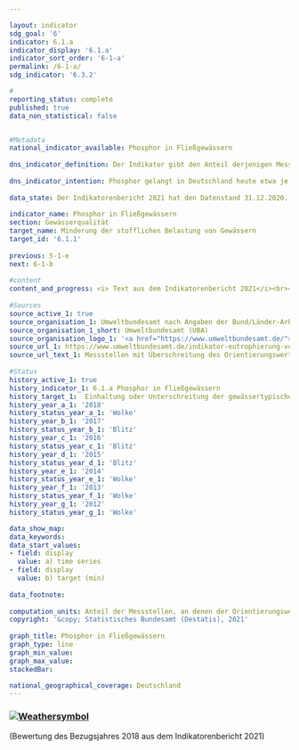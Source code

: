 ```yaml
---

layout: indicator    
sdg_goal: '6'    
indicator: 6.1.a    
indicator_display: '6.1.a'    
indicator_sort_order: '6-1-a'    
permalink: /6-1-a/    
sdg_indicator: '6.3.2'    

#    
reporting_status: complete    
published: true    
data_non_statistical: false    


#Metadata    
national_indicator_available: Phosphor in Fließgewässern    
    
dns_indicator_definition: Der Indikator gibt den Anteil derjenigen Messstellen an, an denen die gewässertypischen Orientierungswerte des guten ökologischen Zustands für Phosphor in Fließgewässern eingehalten werden.    
    
dns_indicator_intention: Phosphor gelangt in Deutschland heute etwa je zur Hälfte aus der Landwirtschaft und aus Städten (kommunale Kläranlagen und Regenwasserabläufe) in die Fließgewässer. Es ist neben der Belastung durch Nitrat einer der Gründe, warum es in Flüssen, Seen und Meeren zu einer Überversorgung mit Nährstoffen (Eutrophierung) kommt. Folgen davon sind Algenwachstum, Sauerstoffarmut bis hin zum Fischsterben oder zum Aufkommen giftiger Blaualgen. Daher wurde als Ziel für das Jahr 2030 festgelegt, dass die gewässertypischen Orientierungswerte, die in der Oberflächengewässerverordnung angegeben sind, an allen Messstellen eingehalten oder unterschritten werden.    
    
data_state: Der Indikatorenbericht 2021 hat den Datenstand 31.12.2020. Die Daten auf der DNS-Online Plattform werden regelmäßig aktualisiert, sodass online aktuellere Daten verfügbar sein können als im Indikatorenbericht 2021 veröffentlicht.    
    
indicator_name: Phosphor in Fließgewässern    
section: Gewässerqualität    
target_name: Minderung der stofflichen Belastung von Gewässern    
target_id: '6.1.1'    
    
previous: 5-1-e    
next: 6-1-b    
    
#content    
content_and_progress: <i> Text aus dem Indikatorenbericht 2021</i><br><br>Die Phosphorbelastung der Flüsse wird von den Bundesländern im Rahmen der Überwachung zur EG-Wasserrahmenrichtlinie gemessen. Für den Indikator werden die Daten des Überblicksmessnetzes genutzt, das aus etwa 250 Messstellen besteht. Die Messstellen wurden meist in den Hauptströmen der großen Flüsse und an Einmündungen bedeutender Nebengewässer eingerichtet. Die Zusammenstellung der Daten erfolgt durch das Umweltbundesamt nach Angaben der Bund/Länder-Arbeitsgemeinschaft Wasser (LAWA).<br><br>In den Indikator geht ein, ob der Orientierungswert an einer gegebenen Messstelle im Jahresmittel eingehalten oder unterschritten wurde, jedoch nicht wie weit das Ziel bei einer Überschreitung verfehlt wurde. Die Angaben zu den einzelnen Messstellen werden zusammengefasst dargestellt. Entsprechend hängt der Wert des Indikators von der Anzahl und der Repräsentativität der Verteilung der Messstellen ab. Seen und andere Stillgewässer sind durch den Indikator nicht abgedeckt.<br><br>Da die Gewässertypen unterschiedlich empfindlich auf Nährstoffe wie Phosphor reagieren, variiert der exakte Orientierungswert. Der überwiegende Teil der Fließgewässer hat den Orientierungswert 0,1 Milligramm Phosphor pro Liter. Bei organisch geprägten Flüssen beträgt der Orientierungswert 0,15 Milligramm pro Liter, bei Marschgewässern 0,3 Milligramm pro Liter und bei tidebeeinflussten Übergangsgewässern 0,045 Milligramm pro Liter.<br><br>Die Indikatoren zu Phosphor- und Nitratgehalt ([6.1.a](https://sustainabledevelopment-deutschland.github.io/6-1-a/) und [6.1.b](https://sustainabledevelopment-deutschland.github.io/6-1-b/)) decken zwei wesentliche Aspekte der Gewässerqualität ab. Daneben gibt es jedoch noch weitere Komponenten, wie zum Beispiel die Ausstattung der Gewässer mit naturnahen Lebensräumen und die Belastung mit Schadstoffen (wie Pflanzenschutzmittel, Metalle, Arzneimittel), die ebenfalls für die Gewässerqualität relevant sind. Phosphor gelangt im Regelfall durch den Eintrag von Phosphaten in Gewässer.<br><br>Im Jahr 2018 lag der Jahresmittelwert bei 44&nbsp;% der Messstellen an Flüssen unter dem Orientierungswert. 50&nbsp;% der Messstellen wiesen mittlere Konzentrationen, das heißt bis zum Doppelten des Orientierungswertes auf und rund 4&nbsp;% der Messstellen lagen im Bereich bis zum Vierfachen dieses Wertes (nicht in der Grafik dargestellt). Die übrigen 2&nbsp;% wiesen noch höhere Konzentrationen auf.<br><br>Im Zeitverlauf hat sich der Anteil der Messstellen, die den Orientierungswert einhalten, kontinuierlich erhöht und seit 1990 mehr als verdoppelt. Der Prozentsatz der Messstellen mit Konzentrationen bis zum Doppelten des Orientierungswertes hat sich jedoch im gleichen Zeitraum fast verdreifacht. Im Gegenzug verzeichnete der Anteil von Messstellen mit noch höheren Werten seit Anfang der 1990er Jahre einen deutlichen Rückgang. Insbesondere die Einführung phosphatfreier Waschmittel und die Einführung von Grenzwerten für die Einleitung von geklärtem Abwasser haben die Belastung deutlich verringert.<br><br>Betrachtet man den durchschnittlichen Verlauf der letzten fünf Jahre, so hat sich der Indikator leicht positiv entwickelt. Das Ziel, den jeweils vorgegebenen Grenzwert an allen Messstellen einzuhalten, würde weiterhin deutlich verfehlt.    
    
#Sources    
source_active_1: true                    
source_organisation_1: Umweltbundesamt nach Angaben der Bund/Länder-Arbeitsgemeinschaft Wasser                    
source_organisation_1_short: Umweltbundesamt (UBA)                    
source_organisation_logo_1: '<a href="https://www.umweltbundesamt.de/"><img src="https://g205sdgs.github.io/sdg-indicators/public/logos/uba.png" alt=" Umweltbundesamt (UBA)" title="Klicken Sie hier um zu der Homepage der Organisation zu gelangen" style="border: transparent"/></a>'                    
source_url_1: https://www.umweltbundesamt.de/indikator-eutrophierung-von-fluessen-durch-phosphor                        
source_url_text_1: Messstellen mit Überschreitung des Orientierungswertes für Gesamtphosphor                        
    
#Status    
history_active_1: true
history_indicator_1: 6.1.a Phosphor in Fließgewässern
history_target_1:  Einhaltung oder Unterschreitung der gewässertypischen Orientierungswerte an allen Messstellen bis 2030
history_year_a_1: '2018'                            
history_status_year_a_1: 'Wolke'
history_year_b_1: '2017'                            
history_status_year_b_1: 'Blitz'
history_year_c_1: '2016'                            
history_status_year_c_1: 'Blitz'
history_year_d_1: '2015'                            
history_status_year_d_1: 'Blitz'
history_year_e_1: '2014'                            
history_status_year_e_1: 'Wolke'
history_year_f_1: '2013'                            
history_status_year_f_1: 'Wolke'
history_year_g_1: '2012'                            
history_status_year_g_1: 'Wolke'    

data_show_map:     
data_keywords:    
data_start_values:     
- field: display
  value: a) time series
- field: display
  value: b) target (min)
    
data_footnote:     
    
computation_units: Anteil der Messstellen, an denen der Orientierungswert des guten ökologischen Zustands für Gesamt-Phosohor eingehalten wird, in&nbsp;%    
copyright: '&copy; Statistisches Bundesamt (Destatis), 2021'
    
graph_title: Phosphor in Fließgewässern    
graph_type: line    
graph_min_value:     
graph_max_value:     
stackedBar:     

national_geographical_coverage: Deutschland    
---    
```

<div>
  <div class="my-header">
    <h3>
      <a href="https://sustainabledevelopment-deutschland.github.io/status/"><img src="https://g205sdgs.github.io/sdg-indicators/public/Wettersymbole/Wolke.png" title="Der Indikator entwickelt sich zwar in die gewünschte Richtung auf das Ziel zu, bei Fortsetzung der Entwicklung würde das Ziel im Zieljahr aber um mehr als 20&nbsp;% verfehlt" alt="Weathersymbol" />
      </a>
    </h3>
  </div>
  <div class="my-header-note">
    <span> (Bewertung des Bezugsjahres 2018 aus dem Indikatorenbericht 2021)</span>
  </div>
</div>